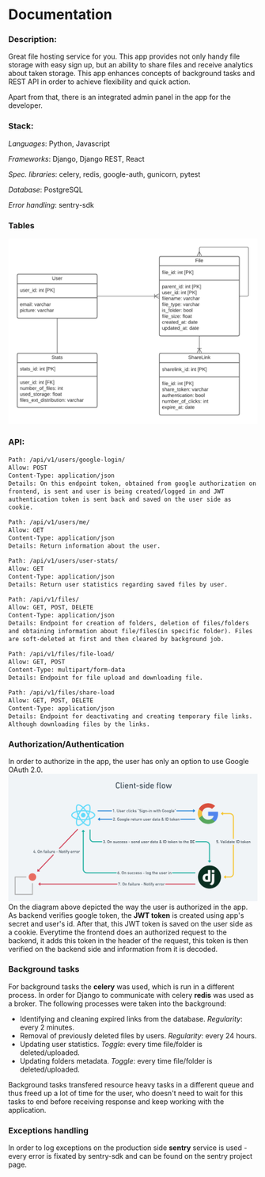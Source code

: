 # Documentation

### Description:
Great file hosting service for you. This app provides not only handy file storage with easy sign up, but an ability to share files and receive analytics about taken storage. This app enhances concepts of background tasks and REST API in order to achieve flexibility and quick action.

Apart from that, there is an integrated admin panel in the app for the developer. 

### Stack:
*Languages*: Python, Javascript

*Frameworks*: Django, Django REST, React

*Spec. libraries*: celery, redis, google-auth, gunicorn, pytest

*Database*: PostgreSQL

*Error handling*: sentry-sdk

### Tables
![UML diagram](umlclass.png?raw=true "Classes UML Diagram")

### API:
```
Path: /api/v1/users/google-login/
Allow: POST
Content-Type: application/json
Details: On this endpoint token, obtained from google authorization on frontend, is sent and user is being created/logged in and JWT authentication token is sent back and saved on the user side as cookie.
```

```
Path: /api/v1/users/me/
Allow: GET
Content-Type: application/json
Details: Return information about the user.
```

```
Path: /api/v1/users/user-stats/
Allow: GET
Content-Type: application/json
Details: Return user statistics regarding saved files by user.
```

```
Path: /api/v1/files/
Allow: GET, POST, DELETE
Content-Type: application/json
Details: Endpoint for creation of folders, deletion of files/folders and obtaining information about file/files(in specific folder). Files are soft-deleted at first and then cleared by background job.
```

```
Path: /api/v1/files/file-load/
Allow: GET, POST
Content-Type: multipart/form-data
Details: Endpoint for file upload and downloading file.
```

```
Path: /api/v1/files/share-load
Allow: GET, POST, DELETE
Content-Type: application/json
Details: Endpoint for deactivating and creating temporary file links. Although downloading files by the links.
```

### Authorization/Authentication
In order to authorize in the app, the user has only an option to use Google OAuth 2.0. 
![OAuth diagram](oauthdiag.png?raw=true "OAuth 2.0 Diagram")
On the diagram above depicted the way the user is authorized in the app. As backend verifies google token, the **JWT token** is created using app's secret and user's id. After that, this JWT token is saved on the user side as a cookie. Everytime the frontend does an authorized request to the backend, it adds this token in the header of the request, this token is then verified on the backend side and information from it is decoded.

### Background tasks
For background tasks the **celery** was used, which is run in a different process. In order for Django to communicate with celery **redis** was used as a broker. The following processes were taken into the background:

- Identifying and cleaning expired links from the database. *Regularity*: every 2 minutes.
- Removal of previously deleted files by users. *Regularity*: every 24 hours.
- Updating user statistics. *Toggle*: every time file/folder is deleted/uploaded.
- Updating folders metadata. *Toggle*: every time file/folder is deleted/uploaded.

Background tasks transfered resource heavy tasks in a different queue and thus freed up a lot of time for the user, who doesn't need to wait for this tasks to end before receiving response and keep working with the application.

### Exceptions handling
In order to log exceptions on the production side **sentry** service is used - every error is fixated by sentry-sdk and can be found on the sentry project page.